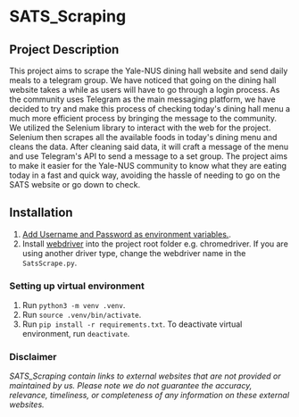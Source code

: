 # SATS_Scraping

## Project Description
This project aims to scrape the Yale-NUS dining hall website and send daily meals to a telegram group. We have noticed that going on the dining hall website takes a while as users will have to go through a login process. As the community uses Telegram as the main messaging platform, we have decided to try and make this process of checking today's dining hall menu a much more efficient process by bringing the message to the community. We utilized the Selenium library to interact with the web for the project. Selenium then scrapes all the available foods in today's dining menu and cleans the data. After cleaning said data, it will craft a message of the menu and use Telegram's API to send a message to a set group. The project aims to make it easier for the Yale-NUS community to know what they are eating today in a fast and quick way, avoiding the hassle of needing to go on the SATS website or go down to check.

## Installation
1. [Add Username and Password as environment variables.](https://phoenixnap.com/kb/set-environment-variable-mac).
2. Install [webdriver](https://chromedriver.chromium.org/downloads) into the project root folder e.g. chromedriver. If you are using another driver type, change the webdriver name in the `SatsScrape.py`.

### Setting up virtual environment
1. Run `python3 -m venv .venv`.
2. Run `source .venv/bin/activate`.
3. Run `pip install -r requirements.txt`.
To deactivate virtual environment, run `deactivate`.

### Disclaimer
_SATS_Scraping contain links to external websites that are not provided or maintained by us. Please note we do not guarantee the accuracy, relevance, timeliness, or completeness of any information on these external websites._